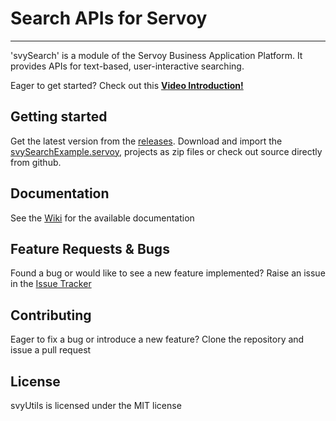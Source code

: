 # Search APIs for Servoy
---
'svySearch' is a module of the Servoy Business Application Platform. It provides APIs for text-based, user-interactive searching.

Eager to get started? Check out this [**Video Introduction!**](https://youtu.be/ic1G8YgWaF8)

Getting started
-------------

Get the latest version from the [releases](https://github.com/Servoy/svySearch/releases). Download and import the [svySearchExample.servoy](https://github.com/Servoy/svySearch/releases/download/v1.0.1/svySearchExample.servoy), projects as zip files or check out source directly from github.

Documentation
-------------
See the [Wiki](https://github.com/Servoy/svySearch/wiki) for the available documentation


Feature Requests & Bugs
-----------------------
Found a bug or would like to see a new feature implemented? Raise an issue in the [Issue Tracker](https://github.com/Servoy/svySearch/issues)


Contributing
-------------
Eager to fix a bug or introduce a new feature? Clone the repository and issue a pull request


License
-------
svyUtils is licensed under the MIT license

